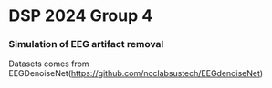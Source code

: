 # DSP 2024 Group 4
### Simulation of EEG artifact removal
Datasets comes from EEGDenoiseNet(https://github.com/ncclabsustech/EEGdenoiseNet)